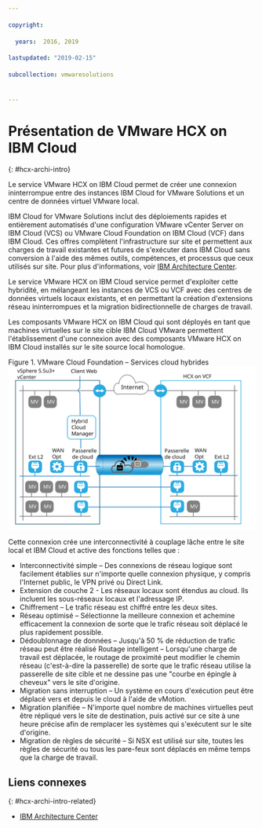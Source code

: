 ```yaml
---

copyright:

  years:  2016, 2019

lastupdated: "2019-02-15"

subcollection: vmwaresolutions


---
```

# Présentation de VMware HCX on IBM Cloud
{: #hcx-archi-intro}

Le service VMware HCX on IBM Cloud permet de créer une connexion ininterrompue entre des instances IBM Cloud for VMware Solutions et un centre de données virtuel VMware local.

IBM Cloud for VMware Solutions inclut des déploiements rapides et entièrement automatisés d'une configuration VMware vCenter Server on IBM Cloud (VCS) ou VMware Cloud Foundation on IBM Cloud (VCF) dans IBM Cloud. Ces offres complètent l'infrastructure sur site et permettent aux charges de travail existantes et futures de s'exécuter dans IBM Cloud sans conversion à l'aide des mêmes outils, compétences, et processus que ceux utilisés sur site. Pour plus d'informations, voir [IBM Architecture Center](https://www.ibm.com/devops/method/content/architecture/virtualizationArchitecture).

Le service VMware HCX on IBM Cloud service permet d'exploiter cette hybridité, en mélangeant les instances de VCS ou VCF avec des centres de données virtuels locaux existants, et en permettant la création d'extensions réseau ininterrompues et la migration bidirectionnelle de charges de travail.

Les composants VMware HCX on IBM Cloud qui sont déployés en tant que machines virtuelles sur le site cible IBM Cloud VMware permettent l'établissement d'une connexion avec des composants VMware HCX on IBM Cloud installés sur le site source local homologue.

Figure 1. VMware Cloud Foundation – Services cloud hybrides
![VMware Cloud Foundation – Services cloud hybrides](cloudfoundation_hybrid_cloud_services.svg)

Cette connexion crée une interconnectivité à couplage lâche entre le site local et IBM Cloud et active des fonctions telles que :
* Interconnectivité simple – Des connexions de réseau logique sont facilement établies sur n'importe quelle connexion physique, y compris l'Internet public, le VPN privé ou Direct Link.
* Extension de couche 2 - Les réseaux locaux sont étendus au cloud. Ils incluent les sous-réseaux locaux et l'adressage IP.
* Chiffrement – Le trafic réseau est chiffré entre les deux sites.
* Réseau optimisé – Sélectionne la meilleure connexion et achemine efficacement la connexion de sorte que le trafic réseau soit déplacé le plus rapidement possible.
* Dédoublonnage de données – Jusqu'à 50 % de réduction de trafic réseau peut être réalisé Routage intelligent – Lorsqu'une charge de travail est déplacée, le routage de proximité peut modifier le chemin réseau (c'est-à-dire la passerelle) de sorte que le trafic réseau utilise la passerelle de site cible et ne dessine pas une "courbe en épingle à cheveux" vers le site d'origine.
* Migration sans interruption – Un système en cours d'exécution peut être déplacé vers et depuis le cloud à l'aide de vMotion.
* Migration planifiée – N'importe quel nombre de machines virtuelles peut être répliqué vers le site de destination, puis activé sur ce site à une heure précise afin de remplacer les systèmes qui s'exécutent sur le site d'origine.
* Migration de règles de sécurité – Si NSX est utilisé sur site, toutes les règles de sécurité ou tous les pare-feux sont déplacés en même temps que la charge de travail.

## Liens connexes
{: #hcx-archi-intro-related}

* [IBM Architecture Center](https://www.ibm.com/devops/method/content/architecture/virtualizationArchitecture)
